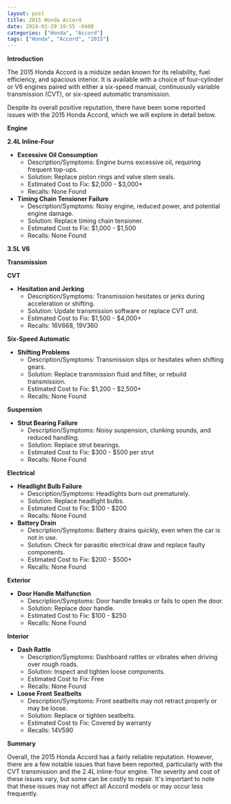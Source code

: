 ```yaml
---
layout: post
title: 2015 Honda Accord
date: 2024-03-29 19:55 -0400
categories: ["Honda", "Accord"]
tags: ["Honda", "Accord", "2015"]
---
```

**Introduction**

The 2015 Honda Accord is a midsize sedan known for its reliability, fuel efficiency, and spacious interior. It is available with a choice of four-cylinder or V6 engines paired with either a six-speed manual, continuously variable transmission (CVT), or six-speed automatic transmission.

Despite its overall positive reputation, there have been some reported issues with the 2015 Honda Accord, which we will explore in detail below.

**Engine**

**2.4L Inline-Four**

* **Excessive Oil Consumption**
  * Description/Symptoms: Engine burns excessive oil, requiring frequent top-ups.
  * Solution: Replace piston rings and valve stem seals.
  * Estimated Cost to Fix: $2,000 - $3,000+
  * Recalls: None Found
* **Timing Chain Tensioner Failure**
  * Description/Symptoms: Noisy engine, reduced power, and potential engine damage.
  * Solution: Replace timing chain tensioner.
  * Estimated Cost to Fix: $1,000 - $1,500
  * Recalls: None Found

**3.5L V6**

**Transmission**

**CVT**

* **Hesitation and Jerking**
  * Description/Symptoms: Transmission hesitates or jerks during acceleration or shifting.
  * Solution: Update transmission software or replace CVT unit.
  * Estimated Cost to Fix: $1,500 - $4,000+
  * Recalls: 16V668, 19V360

**Six-Speed Automatic**

* **Shifting Problems**
  * Description/Symptoms: Transmission slips or hesitates when shifting gears.
  * Solution: Replace transmission fluid and filter, or rebuild transmission.
  * Estimated Cost to Fix: $1,200 - $2,500+
  * Recalls: None Found

**Suspension**

* **Strut Bearing Failure**
  * Description/Symptoms: Noisy suspension, clunking sounds, and reduced handling.
  * Solution: Replace strut bearings.
  * Estimated Cost to Fix: $300 - $500 per strut
  * Recalls: None Found

**Electrical**

* **Headlight Bulb Failure**
  * Description/Symptoms: Headlights burn out prematurely.
  * Solution: Replace headlight bulbs.
  * Estimated Cost to Fix: $100 - $200
  * Recalls: None Found
* **Battery Drain**
  * Description/Symptoms: Battery drains quickly, even when the car is not in use.
  * Solution: Check for parasitic electrical draw and replace faulty components.
  * Estimated Cost to Fix: $200 - $500+
  * Recalls: None Found

**Exterior**

* **Door Handle Malfunction**
  * Description/Symptoms: Door handle breaks or fails to open the door.
  * Solution: Replace door handle.
  * Estimated Cost to Fix: $100 - $250
  * Recalls: None Found

**Interior**

* **Dash Rattle**
  * Description/Symptoms: Dashboard rattles or vibrates when driving over rough roads.
  * Solution: Inspect and tighten loose components.
  * Estimated Cost to Fix: Free
  * Recalls: None Found
* **Loose Front Seatbelts**
  * Description/Symptoms: Front seatbelts may not retract properly or may be loose.
  * Solution: Replace or tighten seatbelts.
  * Estimated Cost to Fix: Covered by warranty
  * Recalls: 14V590

**Summary**

Overall, the 2015 Honda Accord has a fairly reliable reputation. However, there are a few notable issues that have been reported, particularly with the CVT transmission and the 2.4L inline-four engine. The severity and cost of these issues vary, but some can be costly to repair. It's important to note that these issues may not affect all Accord models or may occur less frequently.
